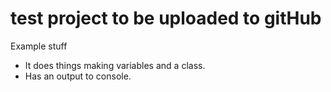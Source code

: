 # test project to be uploaded to gitHub
 Example stuff
 - It does things making variables and a class.
 - Has an output to console.